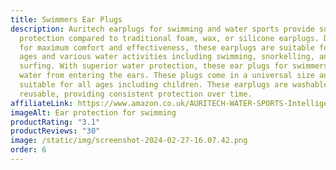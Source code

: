 ```yaml
---
title: Swimmers Ear Plugs
description: Auritech earplugs for swimming and water sports provide superior
  protection compared to traditional foam, wax, or silicone earplugs. Designed
  for maximum comfort and effectiveness, these earplugs are suitable for all
  ages and various water activities including swimming, snorkelling, and
  surfing. With superior water protection, these ear plugs for swimmers prevent
  water from entering the ears. These plugs come in a universal size and are
  suitable for all ages including children. These earplugs are washable and
  reusable, providing consistent protection over time.
affiliateLink: https://www.amazon.co.uk/AURITECH-WATER-SPORTS-Intelligent-Protection/dp/B00DEDN4JE?maas=maas_adg_E0A50751800E188C019EA02B38D0B45F_afap_abs&ref_=aa_maas&tag=maas
imageAlt: Ear protection for swimming
productRating: "3.1"
productReviews: "30"
image: /static/img/screenshot-2024-02-27-16.07.42.png
order: 6
---
```

